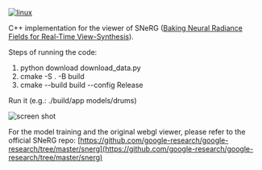 [![linux](https://github.com/goddice/snerg-viewer-cpp/actions/workflows/linux.yml/badge.svg?branch=main)](https://github.com/goddice/snerg-viewer-cpp/actions/workflows/linux.yml)

C++ implementation for the viewer of SNeRG ([Baking Neural Radiance Fields for Real-Time View-Synthesis](http://nerf.live)).

Steps of running the code:
1. python download download_data.py
2. cmake -S . -B build
3. cmake --build build --config Release

Run it (e.g.: ./build/app models/drums)

![screen shot](https://i.ibb.co/fkyv8Qr/snerg.png)


For the model training and the original webgl viewer, please refer to the official SNeRG repo: [https://github.com/google-research/google-research/tree/master/snerg](https://github.com/google-research/google-research/tree/master/snerg)
